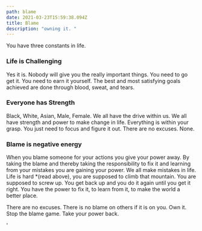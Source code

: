 ```yaml
---
path: blame
date: 2021-03-23T15:59:38.094Z
title: Blame
description: "owning it. "
---
```

You have three constants in life.

### Life is Challenging

Yes it is. Nobody will give you the really important things. You need to go get it. You need to earn it yourself.  The best and most satisfying goals achieved are done through blood, sweat, and tears. 

### Everyone has Strength

Black, White, Asian, Male, Female. We all have the drive within us. We all have strength and power to make change in life. Everything is within your grasp.  You just need to focus and figure it out.  There are no excuses. None. 

### Blame is negative energy

When you blame someone for your actions you give your power away. By taking the blame and thereby taking the responsibility to fix it and learning from your mistakes you are gaining your power.  We all make mistakes in life.  Life is hard *(read above), you are supposed to climb that mountain. You are supposed to screw up. You get back up and you do it again until you get it right. You have the power to fix it, to learn from it, to make the world a better place.  

There are no excuses. There is no blame on others if it is on you.  Own it.  Stop the blame game. Take your power back. 

'
